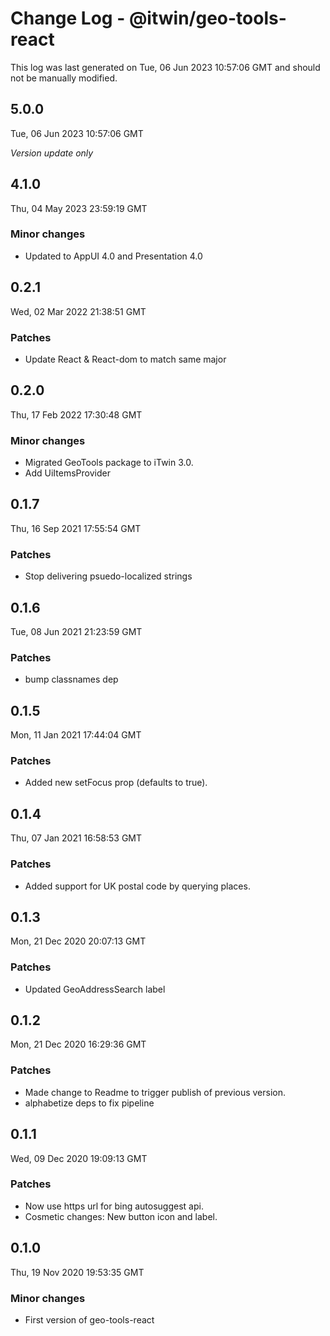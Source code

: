 # Change Log - @itwin/geo-tools-react

This log was last generated on Tue, 06 Jun 2023 10:57:06 GMT and should not be manually modified.

## 5.0.0
Tue, 06 Jun 2023 10:57:06 GMT

_Version update only_

## 4.1.0
Thu, 04 May 2023 23:59:19 GMT

### Minor changes

- Updated to AppUI 4.0 and Presentation 4.0

## 0.2.1
Wed, 02 Mar 2022 21:38:51 GMT

### Patches

- Update React & React-dom to match same major

## 0.2.0
Thu, 17 Feb 2022 17:30:48 GMT

### Minor changes

- Migrated GeoTools package to iTwin 3.0.
- Add UiItemsProvider

## 0.1.7
Thu, 16 Sep 2021 17:55:54 GMT

### Patches

- Stop delivering psuedo-localized strings

## 0.1.6
Tue, 08 Jun 2021 21:23:59 GMT

### Patches

- bump classnames dep

## 0.1.5
Mon, 11 Jan 2021 17:44:04 GMT

### Patches

- Added new setFocus prop (defaults to true).

## 0.1.4
Thu, 07 Jan 2021 16:58:53 GMT

### Patches

- Added support for UK postal code by querying places.

## 0.1.3
Mon, 21 Dec 2020 20:07:13 GMT

### Patches

- Updated GeoAddressSearch label

## 0.1.2
Mon, 21 Dec 2020 16:29:36 GMT

### Patches

- Made change to Readme to trigger publish of previous version.
- alphabetize deps to fix pipeline

## 0.1.1
Wed, 09 Dec 2020 19:09:13 GMT

### Patches

- Now use https url for bing autosuggest api.
- Cosmetic changes: New button icon and label.

## 0.1.0
Thu, 19 Nov 2020 19:53:35 GMT

### Minor changes

- First version of geo-tools-react

